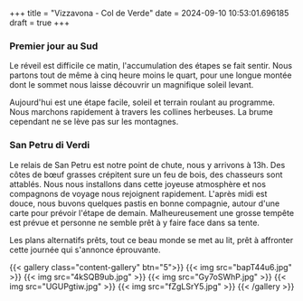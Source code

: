 +++
title = "Vizzavona - Col de Verde"
date = 2024-09-10 10:53:01.696185
draft = true
+++
### Premier jour au Sud
Le réveil est difficile ce matin, l'accumulation des étapes se fait sentir. Nous partons tout de même à cinq heure moins le quart, pour une longue montée dont le sommet nous laisse découvrir un magnifique soleil levant. 

Aujourd'hui est une étape facile, soleil et terrain roulant au programme. Nous marchons rapidement à travers les collines herbeuses. La brume cependant ne se lève pas sur les montagnes. 

### San Petru di Verdi
Le relais de San Petru est notre point de chute, nous y arrivons à 13h. Des côtes de bœuf grasses crépitent sure un feu de bois, des chasseurs sont attablés. Nous nous installons dans cette joyeuse atmosphère et nos compagnons de voyage nous rejoignent rapidement. 
L'après midi est douce, nous buvons quelques pastis en bonne compagnie, autour d'une carte pour prévoir l'étape de demain. 
Malheureusement une grosse tempête est prévue et personne ne semble prêt à y faire face dans sa tente. 

Les plans alternatifs prêts, tout ce beau monde se met au lit, prêt à affronter cette journée qui s'annonce éprouvante.

{{< gallery class="content-gallery" btn="5">}}
{{< img src="bapT44u6.jpg" >}}
{{< img src="4kSQB9ub.jpg" >}}
{{< img src="Gy7oSWhP.jpg" >}}
{{< img src="UGUPgtiw.jpg" >}}
{{< img src="fZgLSrY5.jpg" >}}
{{< /gallery >}}

